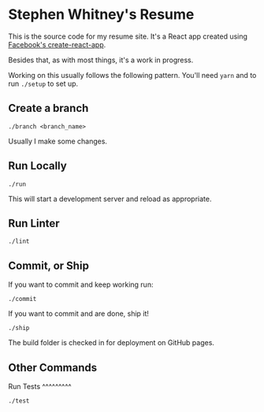 Stephen Whitney's Resume
========================

This is the source code for my resume site. It's a React app created using [Facebook's create-react-app](https://github.com/facebook/create-react-app).

Besides that, as with most things, it's a work in progress.

Working on this usually follows the following pattern. You'll need `yarn` and to run `./setup` to set up.

Create a branch
---------------

`./branch <branch_name>`

Usually I make some changes.

Run Locally
-----------

`./run`

This will start a development server and reload as appropriate.

Run Linter
----------

`./lint`

Commit, or Ship
---------------

If you want to commit and keep working run:

`./commit`

If you want to commit and are done, ship it!

`./ship`

The build folder is checked in for deployment on GitHub pages.

Other Commands
--------------

Run Tests
^^^^^^^^^

`./test`